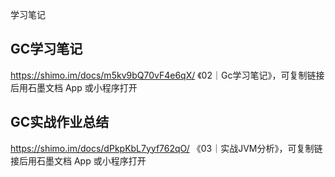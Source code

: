 学习笔记
## GC学习笔记
https://shimo.im/docs/m5kv9bQ70vF4e6qX/ 《02｜Gc学习笔记》，可复制链接后用石墨文档 App 或小程序打开
## GC实战作业总结
https://shimo.im/docs/dPkpKbL7yyf762qO/ 《03｜实战JVM分析》，可复制链接后用石墨文档 App 或小程序打开
